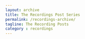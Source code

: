 ```yaml
---
layout: archive
title: The Recordings Post Series
permalink: /recordings-archive/
tagline: The Recording Posts
category : recordings
---
```

